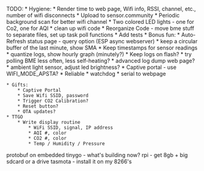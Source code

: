 TODO:
    * Hygiene:
        * Render time to web page, Wifi info, RSSI, channel, etc., number of wifi disconnects
        * Upload to sensor.community
        * Periodic background scan for better wifi channel
        * Two colored LED lights - one for Co2, one for AQI
        * clean up wifi code
        * Reorganize Code - move bme stuff to separate files, set up task poll functions
        * Add tests
    * Bonus fun:
        * Auto-Refresh status page - query option (ESP async webserver)
        * keep a circular buffer of the last minute, show SMA
        * Keep timestamps for sensor readings
        * quantize logs, show hourly graph (minutely?)
        * Keep logs on flash?
        * try polling BME less often, less self-heating?
        * advanced log dump web page?
        * ambient light sensor, adjust led brightness?
        * Captive portal - use WIFI_MODE_APSTA?
    * Reliable
        * watchdog
        * serial to webpage

    * Gifts:
        * Captive Portal
        * Save Wifi SSID, password
        * Trigger CO2 Calibration?
        * Reset button?
        * OTA updates?
    * TTGO
        * Write display routine
            * WiFi SSID, signal, IP address
            * AQI #, color
            * CO2 #, color
            * Temp / Humidity / Pressure
    
  
protobuf on embedded
tinygo - what's building now?
rpi - get 8gb + big sdcard or a drive
tasmota - install it on my 8266's
